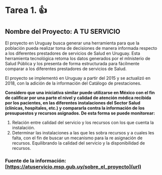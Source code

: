 # Tarea 1. :+1:

## Nombre del Proyecto: A TU SERVICIO

El proyecto en Uruguay busca generar una herramienta para que  la población pueda realizar  toma de decisiones de manera informada respecto a los diferentes prestadores de servicios de Salud en Uruguay. Esta herramienta tecnológica retoma los datos generados por el mInisterio de Salud Pública y los presenta de forma estructurada para fácilmente comparar a los diferentes prestadores de servicios de Salud.

El proyecto se implementó en Uruguay a partir del 2015 y se actualizó en 2018, con la adición de la información del Catálogo de prestaciones.

**Considero que una iniciativa similar puede utilizarse en México con el fin de calificar por una parte el nivel y calidad de atención médica recibida por los pacientes, en las diferentes instalaciones del Sector Salud (clínicas, hospitales, etc.) y compararla contra la información de los presupuestos y recursos asignados. De esta forma se puede monitorear:**

1. Relación entre calidad del servicio y los recursos con los que cuenta la instalación.
2. Determinar las instalaciones a las que les sobra recursos y a cuales les falta, con el fin de buscar un mecanismo para la re asignación de recursos. Equilibrando la calidad del servicio y la disponibilidad de recursos.



### Fuente de la información: [https://atuservicio.msp.gub.uy/sobre_el_proyecto](url)
